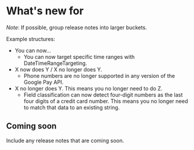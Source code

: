 # What's new for <Product name>

*Note*: If possible, group release notes into larger buckets.

Example structures:

+ You can now…
   + You can now target specific time ranges with DateTimeRangeTargeting.
+ X now does Y / X no longer does Y.
   + Phone numbers are no longer supported in any version of the Google Pay API.
+ X no longer does Y. This means you no longer need to do Z.
   + Field classification can now detect four-digit numbers as the last four digits of a credit card number. This means you no longer need to match that data to an existing string.

## Coming soon

Include any release notes that are coming soon.


